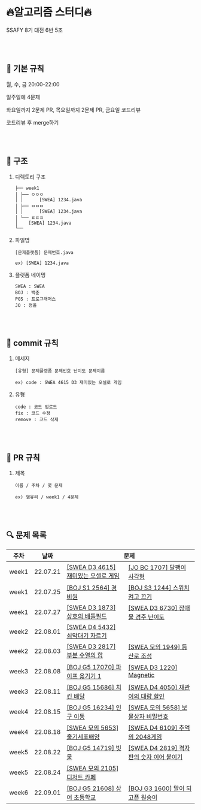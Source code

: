# 🔥알고리즘 스터디🔥

SSAFY 8기 대전 6반 5조    

<br><br>

## 📌 기본 규칙

월, 수, 금 20:00-22:00  

일주일에 4문제  

화요일까지 2문제 PR, 목요일까지 2문제 PR, 금요일 코드리뷰  

코드리뷰 후 merge하기

<br><br>

## 📁 구조

1. 디렉토리 구조
	```
	├── week1
	│ ├── ㅇㅇㅇ 
	│ │ 	 [SWEA] 1234.java
	│ ├── ㅁㅁㅁ
	│ │ 	 [SWEA] 1234.java
	│ └── ㅍㅍㅍ
	│	 [SWEA] 1234.java
	└── 
	```  

2. 파일명
	```
	[문제플랫폼] 문제번호.java
  
	ex) [SWEA] 1234.java
	```  

3. 플랫폼 네이밍
	```
	SWEA : SWEA
	BOJ : 백준
	PGS : 프로그래머스
	JO : 정올
	```

<br><br>

## 📝 commit 규칙

1. 메세지
	```
	[유형] 문제플랫폼 문제번호 난이도 문제이름
  
	ex) code : SWEA 4615 D3 재미있는 오셀로 게임
	```  
	
2. 유형
	```
	code : 코드 업로드
	fix : 코드 수정
	remove : 코드 삭제
	```
  
<br><br>

## 📢 PR 규칙

1. 제목  

	 ```
	 이름 / 주차 / 몇 문제
   
	 ex) 염유리 / week1 / 4문제
	 ```  
	 
<br><br>

## 🔍 문제 목록

<table>
	<thead>
		<tr>
			<th>주차</th>
			<th>날짜</th>
			<th colspan="2">문제</th>
		</tr>
	</thead>
	<tbody>
		<tr>
			<td>week1</td>
			<td>22.07.21</td>
			<td><a href="https://swexpertacademy.com/main/code/problem/problemDetail.do?contestProbId=AWQmA4uK8ygDFAXj">[SWEA D3 4615] 재미있는 오셀로 게임</a></td>
			<td><a href="http://www.jungol.co.kr/bbs/board.php?bo_table=pbank&wr_id=980&sca=99&sfl=wr_subject&stx=%EB%8B%AC%ED%8C%BD%EC%9D%B4">[JO BC 1707] 달팽이 사각형</a></td>
		</tr>
		<tr>
			<td>week1</td>
			<td>22.07.25</td>
			<td><a href="https://www.acmicpc.net/problem/2564">[BOJ S1 2564] 경비원</a></td>
			<td><a href="https://www.acmicpc.net/problem/1244">[BOJ S3 1244] 스위치 켜고 끄기</a></td>
		</tr>
		<tr>
			<td>week1</td>
			<td>22.07.27</td>
			<td><a href="https://swexpertacademy.com/main/code/problem/problemDetail.do?contestProbId=AV5LyE7KD2ADFAXc">[SWEA D3 1873] 상호의 배틀필드</a></td>
			<td><a href="https://swexpertacademy.com/main/code/problem/problemDetail.do?contestProbId=AWefy5x65PoDFAUh#none">[SWEA D3 6730] 장애물 경주 난이도</a></td>
		</tr>
		<tr>
			<td>week2</td>
			<td>22.08.01</td>
			<td><a href="https://swexpertacademy.com/main/code/problem/problemDetail.do?contestProbId=AWVl47b6DGMDFAXm">[SWEA D4 5432] 쇠막대기 자르기</a></td>
			<td></td>
		</tr>
		<tr>
			<td>week2</td>
			<td>22.08.03</td>
			<td><a href="https://swexpertacademy.com/main/code/problem/problemDetail.do?contestProbId=AV7IzvG6EksDFAXB">[SWEA D3 2817] 부분 수열의 합</a></td>
			<td><a href="https://swexpertacademy.com/main/code/problem/problemDetail.do?contestProbId=AV5PoOKKAPIDFAUq">[SWEA 모의 1949] 등산로 조성</a></td>
		</tr>
		<tr>
			<td>week3</td>
			<td>22.08.08</td>
			<td><a href="https://www.acmicpc.net/problem/17070">[BOJ G5 17070] 파이프 옮기기 1</a></td>
			<td><a href="https://swexpertacademy.com/main/code/problem/problemDetail.do?contestProbId=AV14hwZqABsCFAYD">[SWEA D3 1220] Magnetic</a></td>
		</tr>
		<tr>
			<td>week3</td>
			<td>22.08.11</td>
			<td><a href="https://www.acmicpc.net/problem/15686">[BOJ G5 15686] 치킨 배달</a></td>
			<td><a href="https://swexpertacademy.com/main/code/problem/problemDetail.do?contestProbId=AWIseXoKEUcDFAWN">[SWEA D4 4050] 재관이의 대량 할인</a></td>
		</tr>
		<tr>
			<td>week4</td>
			<td>22.08.15</td>
			<td><a href="https://www.acmicpc.net/problem/16234">[BOJ G5 16234] 인구 이동</a></td>
			<td><a href="https://swexpertacademy.com/main/code/problem/problemDetail.do?contestProbId=AWXRUN9KfZ8DFAUo">[SWEA 모의 5658] 보물상자 비밀번호</a></td>
		</tr>
		<tr>
			<td>week4</td>
			<td>22.08.18</td>
			<td><a href="https://swexpertacademy.com/main/code/problem/problemDetail.do?contestProbId=AWXRJ8EKe48DFAUo">[SWEA 모의 5653] 줄기세포배양</a></td>
			<td><a href="https://swexpertacademy.com/main/code/problem/problemDetail.do?contestProbId=AWbrg9uabZsDFAWQ">[SWEA D4 6109] 추억의 2048게임</a></td>
		</tr>
		<tr>
			<td>week5</td>
			<td>22.08.22</td>
			<td><a href="https://www.acmicpc.net/problem/14719">[BOJ G5 14719] 빗물</a></td>
			<td><a href="https://swexpertacademy.com/main/code/problem/problemDetail.do?contestProbId=AV7I5fgqEogDFAXB">[SWEA D4 2819] 격자판의 숫자 이어 붙이기</a></td>
		</tr>
		<tr>
			<td>week5</td>
			<td>22.08.24</td>
			<td><a href="https://swexpertacademy.com/main/code/problem/problemDetail.do?contestProbId=AV5VwAr6APYDFAWu">[SWEA 모의 2105] 디저트 카페</a></td>
			<td></td>
		</tr>
		<tr>
			<td>week6</td>
			<td>22.09.01</td>
			<td><a href="https://www.acmicpc.net/problem/21608">[BOJ G5 21608] 상어 초등학교</a></td>
			<td><a href="https://www.acmicpc.net/problem/1600">[BOJ G3 1600] 말이 되고픈 원숭이</a></td>
		</tr>
	</tbody>
</table>
